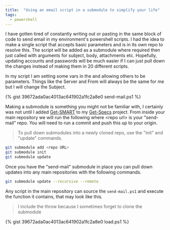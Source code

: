 ```yaml
---
title:  "Using an email script in a submodule to simplify your life"
tags:
  - powershell
---
```

I have gotten tired of constantly writing out or pasting in the same block of code to send email in my environment's powershell scripts. I had the idea to make a single script that accepts basic parameters and is in its own repo to resolve this. The script will be added as a submodule where required then just called with arguments for subject, body, attachments etc. Hopefully, updating accounts and passwords will be much easier if I can just pull down the changes instead of making them in 20 different scripts.

In my script I am setting some vars in the and allowing others to be parameters. Things like the Server and From will always be the same for me but I will change the Subject.

<!--https://gist.github.com/PipeItToDevNull/39672ada0ac4013ac641902a1fc2a8e0 
-->
{% gist 39672ada0ac4013ac641902a1fc2a8e0 send-mail.ps1 %}

Making a submodule is something you might not be familiar with, I certainly was not until I added [Get-SMART](https://github.com/PipeItToDevNull/Get-Smart) to my [Get-Specs](https://github.com/PipeItToDevNull/Get-Specs) project. From inside your main repository we will run the following where \<repo url\> is your "send-mail" repo. You will need to run a commit and push this up to your origin.

> To pull down submodules into a newly cloned repo, use the "init" and "update" commands.

```bash
git submodule add <repo URL>
git submodule init
git submodule update
```

Once you have the "send-mail" submodule in place you can pull down updates into any main repositories with the following commands.

```bash
git submodule update --recursive --remote
```

Any script in the main repository can source the `send-mail.ps1` and execute the function it contains, that may look like this.

> I include the throw because I sometimes forget to clone the submodule

{% gist 39672ada0ac4013ac641902a1fc2a8e0 load.ps1 %}